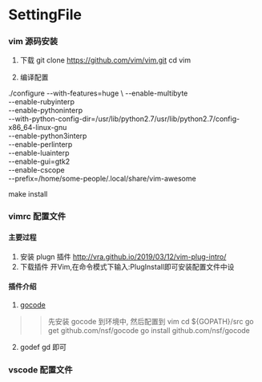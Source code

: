 SettingFile
====
### vim 源码安装
1. 下载
git clone https://github.com/vim/vim.git
cd vim

2. 编译配置

./configure --with-features=huge \ 
            --enable-multibyte \
            --enable-rubyinterp \
            --enable-pythoninterp \
            --with-python-config-dir=/usr/lib/python2.7/usr/lib/python2.7/config-x86_64-linux-gnu \
            --enable-python3interp \
            --enable-perlinterp \
            --enable-luainterp \
            --enable-gui=gtk2 \
            --enable-cscope \
            --prefix=/home/some-people/.local/share/vim-awesome
            
make install

### vimrc 配置文件

#### 主要过程
1. 安装 plugn 插件
http://vra.github.io/2019/03/12/vim-plug-intro/
2. 下载插件
开Vim,在命令模式下输入:PlugInstall即可安装配置文件中设

#### 插件介绍
1. [gocode](https://github.com/mdempsky/gocode)
>> 先安装 gocode 到环境中, 然后配置到 vim
cd ${GOPATH}/src
go get github.com/nsf/gocode
go install github.com/nsf/gocode

2. godef
gd 即可

### vscode 配置文件
